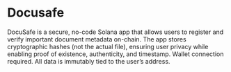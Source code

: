# Docusafe
DocuSafe is a secure, no-code Solana app that allows users to register and verify important document metadata on-chain. The app stores cryptographic hashes (not the actual file), ensuring user privacy while enabling proof of existence, authenticity, and timestamp. Wallet connection required. All data is immutably tied to the user’s address.
